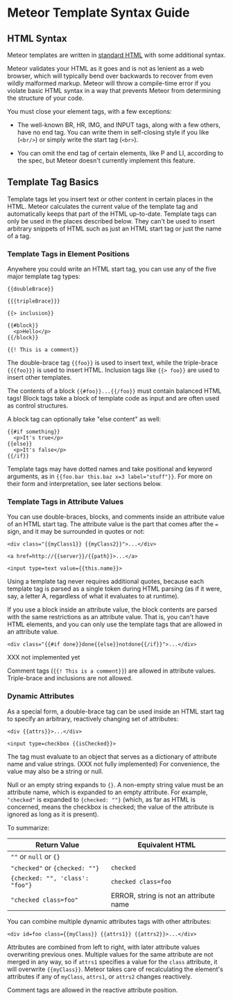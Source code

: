 # Meteor Template Syntax Guide

## HTML Syntax

Meteor templates are written in [standard HTML](http://developers.whatwg.org/syntax.html) with some additional syntax.

Meteor validates your HTML as it goes and is not as lenient as a web browser, which will typically bend over backwards to recover from even wildly malformed markup.  Meteor will throw a compile-time error if you violate basic HTML syntax in a way that prevents Meteor from determining the structure of your code.

You must close your element tags, with a few exceptions:

* The well-known BR, HR, IMG, and INPUT tags, along with a few others, have no end tag.  You can write them in self-closing style if you like (`<br/>`) or simply write the start tag (`<br>`).

* You can omit the end tag of certain elements, like P and LI, according to the spec, but Meteor doesn't currently implement this feature.

## Template Tag Basics

Template tags let you insert text or other content in certain places in the HTML.  Meteor calculates the current value of the template tag and automatically keeps that part of the HTML up-to-date.  Template tags can only be used in the places described below.  They can't be used to insert arbitrary snippets of HTML such as just an HTML start tag or just the name of a tag.

### Template Tags in Element Positions

Anywhere you could write an HTML start tag, you can use any of the five major template tag types:

```
{{doubleBrace}}

{{{tripleBrace}}}

{{> inclusion}}

{{#block}}
  <p>Hello</p>
{{/block}}

{{! This is a comment}}
```

The double-brace tag `{{foo}}` is used to insert text, while the triple-brace `{{{foo}}}` is used to insert HTML.  Inclusion tags like `{{> foo}}` are used to insert other templates.

The contents of a block `{{#foo}}...{{/foo}}` must contain balanced HTML tags!  Block tags take a block of template code as input and are often used as control structures.  

A block tag can optionally take "else content" as well:

```
{{#if something}}
  <p>It's true</p>
{{else}}
  <p>It's false</p>
{{/if}}
```

Template tags may have dotted names and take positional and keyword arguments, as in `{{foo.bar this.baz x=3 label="stuff"}}`.  For more on their form and interpretation, see later sections below.

### Template Tags in Attribute Values

You can use double-braces, blocks, and comments inside an attribute value of an HTML start tag.  The attribute value is the part that comes after the `=` sign, and it may be surrounded in quotes or not:

```
<div class="{{myClass1}} {{myClass2}}">...</div>

<a href=http://{{server}}/{{path}}>...</a>

<input type=text value={{this.name}}>
```

Using a template tag never requires additional quotes, because each template tag is parsed as a single token during HTML parsing (as if it were, say, a letter A, regardless of what it evaluates to at runtime).

If you use a block inside an attribute value, the block contents are parsed with the same restrictions as an attribute value.  That is, you can't have HTML elements, and you can only use the template tags that are allowed in an attribute value.

```
<div class="{{#if done}}done{{else}}notdone{{/if}}">...</div>
```

XXX not implemented yet

Comment tags (`{{! This is a comment}}`) are allowed in attribute values. Triple-brace and inclusions are not allowed.

### Dynamic Attributes

As a special form, a double-brace tag can be used inside an HTML start tag to specify an arbitrary, reactively changing set of attributes:

```
<div {{attrs}}>...</div>

<input type=checkbox {{isChecked}}>
```

The tag must evaluate to an object that serves as a dictionary of attribute name and value strings.  (XXX not fully implemented)  For convenience, the value may also be a string or null.

Null or an empty string expands to `{}`.  A non-empty string value must be an attribute name, which is expanded to an empty attribute.  For example, `"checked"` is expanded to `{checked: ""}` (which, as far as HTML is concerned, means the checkbox is checked; the value of the attribute is ignored as long as it is present).

To summarize:

|Return Value|Equivalent HTML|
|------------|---------------|
|`""` or `null` or `{}`| |
|`"checked"` or `{checked: ""}`|`checked`|
|`{checked: "", 'class': "foo"}`|`checked class=foo`|
|`"checked class=foo"`|ERROR, string is not an attribute name|

You can combine multiple dynamic attributes tags with other attributes:

```
<div id=foo class={{myClass}} {{attrs1}} {{attrs2}}>...</div>
```

Attributes are combined from left to right, with later attribute values overwriting previous ones.  Multiple values for the same attribute are not merged in any way, so if `attrs1` specifies a value for the `class` attribute, it will overwrite `{{myClass}}`.  Meteor takes care of recalculating the element's attributes if any of `myClass`, `attrs1`, or `attrs2` changes reactively.

Comment tags are allowed in the reactive attribute position.
